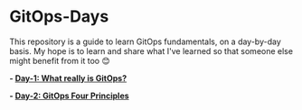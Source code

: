 # GitOps-Days
This repository is a guide to learn GitOps fundamentals, on a day-by-day basis. My hope is to learn and share what I've learned so that someone else might benefit from it too 😊

**- [Day-1: What really is GitOps?](https://github.com/ahmedmuhi/GitOps-Days/blob/main/Day-1-What-really-is-GitOps.md)**

**- [Day-2: GitOps Four Principles](https://github.com/ahmedmuhi/GitOps-Days/blob/main/Day-2-GitOps-Four-Principles.md)**
